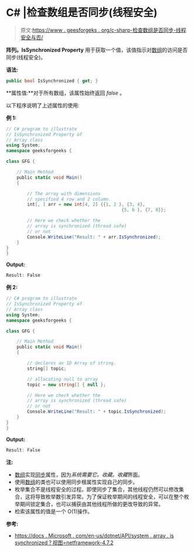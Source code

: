 # C# |检查数组是否同步(线程安全)

> 原文:[https://www . geesforgeks . org/c-sharp-检查数组是否同步-线程安全与否/](https://www.geeksforgeeks.org/c-sharp-check-if-an-array-is-synchronized-thread-safe-or-not/)

**阵列。IsSynchronized Property** 用于获取一个值，该值指示对[数组](https://www.geeksforgeeks.org/c-array-class/)的访问是否同步(线程安全)。

**语法:**

```cs
public bool IsSynchronized { get; }
```

**属性值:**对于所有数组，该属性始终返回 *false* 。

以下程序说明了上述属性的使用:

**例 1:**

```cs
// C# program to illustrate
// IsSynchronized Property of
// Array class
using System;
namespace geeksforgeeks {

class GFG {

    // Main Method
    public static void Main()
    {

        // The array with dimensions  
        // specified 4 row and 2 column. 
        int[, ] arr = new int[4, 2] {{1, 2 }, {3, 4},  
                                            {5, 6 }, {7, 8}};

        // Here we check whether the
        // array is synchronized (thread safe)
        // or not
        Console.WriteLine("Result: " + arr.IsSynchronized);
    }
}
}
```

**Output:**

```cs
Result: False

```

**例 2:**

```cs
// C# program to illustrate
// IsSynchronized Property of
// Array class
using System;
namespace geeksforgeeks {

class GFG {

    // Main Method
    public static void Main()
    {

        // declares an 1D Array of string.
        string[] topic;

        // allocating null to array
        topic = new string[] { null };

        // Here we check whether the
        // array is synchronized (thread safe)
        // or not
        Console.WriteLine("Result: " + topic.IsSynchronized);
    }
}
}
```

**Output:**

```cs
Result: False

```

**注:**

*   [数组](https://www.geeksforgeeks.org/c-array-class/)实现[同步](https://docs.microsoft.com/en-us/dotnet/api/system.array.issynchronized?view=netframework-4.7.2)属性，因为*系统需要它。收藏。收藏*界面。
*   使用[数组](https://www.geeksforgeeks.org/c-sharp-arrays/)的类也可以使用同步根属性实现自己的同步。
*   枚举集合不是线程安全的过程。即使同步了集合，其他线程仍然可以修改集合，这将导致枚举数引发异常。为了保证枚举期间的线程安全，可以在整个枚举期间锁定集合，也可以捕获由其他线程所做的更改导致的异常。
*   检索该属性的值是一个 O(1)操作。

**参考:**

*   [https://docs . Microsoft . com/en-us/dotnet/API/system . array . is synchronized？视图=netframework-4.7.2](https://docs.microsoft.com/en-us/dotnet/api/system.array.issynchronized?view=netframework-4.7.2)